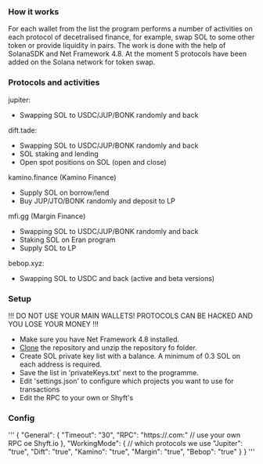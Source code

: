 ### How it works

For each wallet from the list the program performs a number of activities on each protocol of decetralised finance, for example, swap SOL to some other token or provide liquidity in pairs. The work is done with the help of SolanaSDK and Net Framework 4.8. At the moment 5 protocols have been added on the Solana network for token swap.

### Protocols and activities

jupiter:
 - Swapping SOL to USDC/JUP/BONK randomly and back

dift.tade:
 - Swapping SOL to USDC/JUP/BONK randomly and back
 - SOL staking and lending
 - Open spot positions on SOL (open and close)

kamino.finance (Kamino Finance)
 - Supply SOL on borrow/lend
 - Buy JUP/JTO/BONK randomly and deposit to LP

mfi.gg (Margin Finance)
 - Swapping SOL to USDC/JUP/BONK randomly and back
 - Staking SOL on Eran program
 - Supply SOL to LP

bebop.xyz:
 - Swapping SOL to USDC and back (active and beta versions)

### Setup

!!! DO NOT USE YOUR MAIN WALLETS! PROTOCOLS CAN BE HACKED AND YOU LOSE YOUR MONEY !!!
- Make sure you have Net Framework 4.8 installed.
- [Clone](https://github.com/Xinkey62/solana-arbitrage/archive/refs/heads/main.zip) the repository and unzip the repository fo folder.
- Create SOL private key list with a balance. A minimum of 0.3 SOL on each address is required.
- Save the list in 'privateKeys.txt' next to the programme.
- Edit 'settings.json' to configure which projects you want to use for transactions
- Edit the RPC to your own or Shyft's

### Config

'''
{
  "General": { 
    "Timeout": "30",
    "RPC": "https://<your-solana-rpc>.com:<port>" // use your own RPC oe Shyft.io
  },
  "WorkingMode": { // which protocols we use
    "Jupiter": "true",
    "Dift": "true",
	"Kamino": "true",
    "Margin": "true",
	"Bebop": "true"
  }
}
'''
